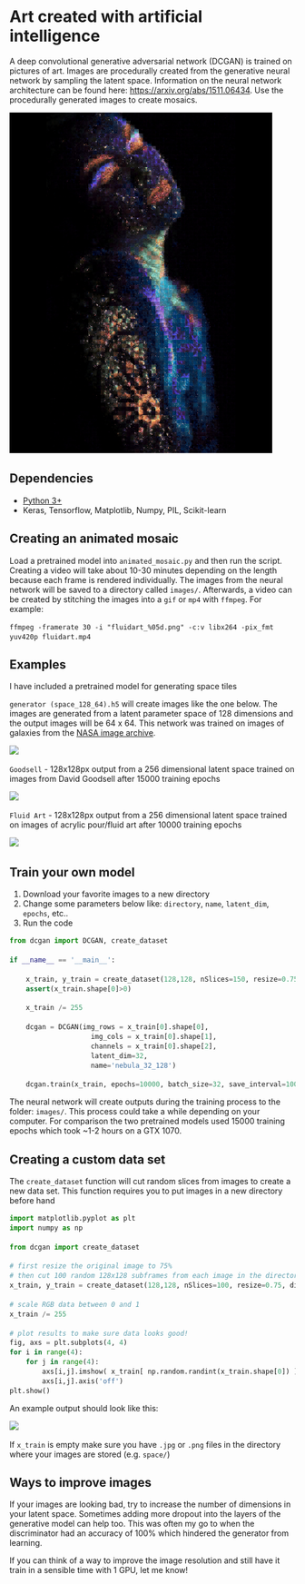 # Art created with artificial intelligence
A deep convolutional generative adversarial network (DCGAN) is trained on pictures of art. Images are procedurally created from the generative neural network by sampling the latent space. Information on the neural network architecture can be found here: https://arxiv.org/abs/1511.06434. Use the procedurally generated images to create mosaics.

![](images/output.png)

## Dependencies
- [Python 3+](https://www.anaconda.com/distribution/)
- Keras, Tensorflow, Matplotlib, Numpy, PIL, Scikit-learn

## Creating an animated mosaic 
Load a pretrained model into `animated_mosaic.py` and then run the script. Creating a video will take about 10-30 minutes depending on the length because each frame is rendered individually. The images from the neural network will be saved to a directory called `images/`. Afterwards, a video can be created by stitching the images into a `gif` or `mp4` with `ffmpeg`. For example: 

`ffmpeg -framerate 30 -i "fluidart_%05d.png" -c:v libx264 -pix_fmt yuv420p fluidart.mp4` 


## Examples
I have included a pretrained model for generating space tiles

`generator (space_128_64).h5` will create images like the one below. The images are generated from a latent parameter space of 128 dimensions and the output images will be 64 x 64. This network was trained on images of galaxies from the [NASA image archive](https://images.nasa.gov/). 

![](images/nebula.gif)

`Goodsell` - 128x128px output from a 256 dimensional latent space trained on images from David Goodsell after 15000 training epochs

![](images/goodsell_animation.gif)

`Fluid Art` - 128x128px output from a 256 dimensional latent space trained on images of acrylic pour/fluid art after 10000 training epochs

![](images/fluid_neural.gif)

## Train your own model
1. Download your favorite images to a new directory
2. Change some parameters below like: `directory`, `name`, `latent_dim`, `epochs`, etc..
3. Run the code

```python 
from dcgan import DCGAN, create_dataset

if __name__ == '__main__':

    x_train, y_train = create_dataset(128,128, nSlices=150, resize=0.75, directory='space/')
    assert(x_train.shape[0]>0)

    x_train /= 255 

    dcgan = DCGAN(img_rows = x_train[0].shape[0],
                    img_cols = x_train[0].shape[1],
                    channels = x_train[0].shape[2], 
                    latent_dim=32,
                    name='nebula_32_128')
                    
    dcgan.train(x_train, epochs=10000, batch_size=32, save_interval=100)
```
The neural network will create outputs during the training process to the folder: `images/`. This process could take a while depending on your computer. For comparison the two pretrained models used 15000 training epochs which took ~1-2 hours on a GTX 1070. 

## Creating a custom data set
The  `create_dataset` function will cut random slices from images to create a new data set. This function requires you to put images in a new directory before hand
```python
import matplotlib.pyplot as plt
import numpy as np

from dcgan import create_dataset 

# first resize the original image to 75% 
# then cut 100 random 128x128 subframes from each image in the directory 
x_train, y_train = create_dataset(128,128, nSlices=100, resize=0.75, directory='space/')

# scale RGB data between 0 and 1
x_train /= 255 

# plot results to make sure data looks good!
fig, axs = plt.subplots(4, 4)
for i in range(4):
    for j in range(4):
        axs[i,j].imshow( x_train[ np.random.randint(x_train.shape[0]) ] )
        axs[i,j].axis('off')
plt.show()
```
An example output should look like this: 

![](https://github.com/pearsonkyle/Neural-Nebula/blob/master/images/nebula_training_sample.png)

If `x_train` is empty make sure you have `.jpg` or `.png` files in the directory where your images are stored (e.g. `space/`) 

## Ways to improve images
If your images are looking bad, try to increase the number of dimensions in your latent space. Sometimes adding more dropout into the layers of the generative model can help too. This was often my go to when the discriminator had an accuracy of 100% which hindered the generator from learning. 

If you can think of a way to improve the image resolution and still have it train in a sensible time with 1 GPU, let me know!

